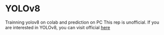 # YOLOv8
Trainning yolov8 on colab and prediction on PC
This rep is unofficial. If you are interested in YOLOv8, you can visit official [here](https://github.com/ultralytics/ultralytics)
